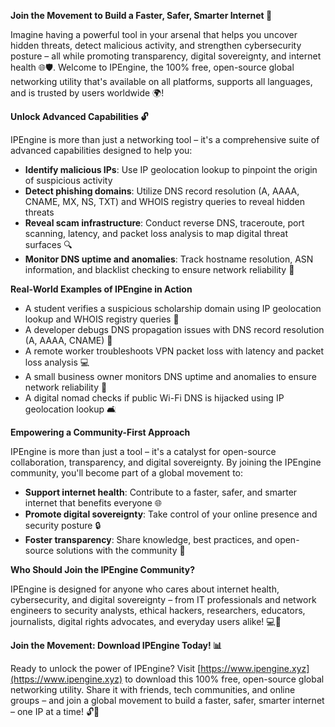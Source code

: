**Join the Movement to Build a Faster, Safer, Smarter Internet 🚀**

Imagine having a powerful tool in your arsenal that helps you uncover hidden threats, detect malicious activity, and strengthen cybersecurity posture – all while promoting transparency, digital sovereignty, and internet health 🌐🛡️. Welcome to IPEngine, the 100% free, open-source global networking utility that's available on all platforms, supports all languages, and is trusted by users worldwide 🌍!

**Unlock Advanced Capabilities 🔓**

IPEngine is more than just a networking tool – it's a comprehensive suite of advanced capabilities designed to help you:

* **Identify malicious IPs**: Use IP geolocation lookup to pinpoint the origin of suspicious activity
* **Detect phishing domains**: Utilize DNS record resolution (A, AAAA, CNAME, MX, NS, TXT) and WHOIS registry queries to reveal hidden threats
* **Reveal scam infrastructure**: Conduct reverse DNS, traceroute, port scanning, latency, and packet loss analysis to map digital threat surfaces 🔍
* **Monitor DNS uptime and anomalies**: Track hostname resolution, ASN information, and blacklist checking to ensure network reliability 📡

**Real-World Examples of IPEngine in Action**

* A student verifies a suspicious scholarship domain using IP geolocation lookup and WHOIS registry queries 🎉
* A developer debugs DNS propagation issues with DNS record resolution (A, AAAA, CNAME) 🔧
* A remote worker troubleshoots VPN packet loss with latency and packet loss analysis 💻
* A small business owner monitors DNS uptime and anomalies to ensure network reliability 💼
* A digital nomad checks if public Wi-Fi DNS is hijacked using IP geolocation lookup 🛋️

**Empowering a Community-First Approach**

IPEngine is more than just a tool – it's a catalyst for open-source collaboration, transparency, and digital sovereignty. By joining the IPEngine community, you'll become part of a global movement to:

* **Support internet health**: Contribute to a faster, safer, and smarter internet that benefits everyone 🌐
* **Promote digital sovereignty**: Take control of your online presence and security posture 🔒
* **Foster transparency**: Share knowledge, best practices, and open-source solutions with the community 🤝

**Who Should Join the IPEngine Community?**

IPEngine is designed for anyone who cares about internet health, cybersecurity, and digital sovereignty – from IT professionals and network engineers to security analysts, ethical hackers, researchers, educators, journalists, digital rights advocates, and everyday users alike! 💻👥

**Join the Movement: Download IPEngine Today! 📊**

Ready to unlock the power of IPEngine? Visit [https://www.ipengine.xyz](https://www.ipengine.xyz) to download this 100% free, open-source global networking utility. Share it with friends, tech communities, and online groups – and join a global movement to build a faster, safer, smarter internet – one IP at a time! 🔓🚀